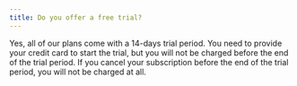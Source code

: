 ```yaml
---
title: Do you offer a free trial?
---
```

Yes, all of our plans come with a 14-days trial period.
You need to provide your credit card to start the trial, but you will not be charged before the end of the trial period.
If you cancel your subscription before the end of the trial period, you will not be charged at all.